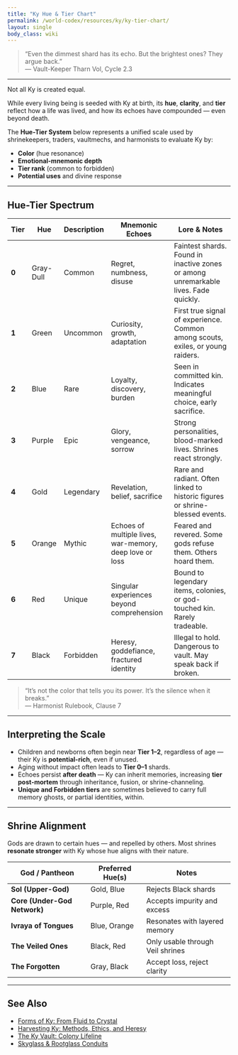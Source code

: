 ```yaml
---
title: "Ky Hue & Tier Chart"
permalink: /world-codex/resources/ky/ky-tier-chart/
layout: single
body_class: wiki
---
```


> “Even the dimmest shard has its echo. But the brightest ones? They argue back.”  
> — Vault-Keeper Tharn Vol, Cycle 2.3

---

Not all Ky is created equal.

While every living being is seeded with Ky at birth, its **hue**, **clarity**, and **tier** reflect how a life was lived, and how its echoes have compounded — even beyond death.

The **Hue-Tier System** below represents a unified scale used by shrinekeepers, traders, vaultmechs, and harmonists to evaluate Ky by:

- **Color** (hue resonance)
- **Emotional-mnemonic depth**
- **Tier rank** (common to forbidden)
- **Potential uses** and divine response

---

## Hue-Tier Spectrum

| Tier | Hue         | Description | Mnemonic Echoes | Lore & Notes |
|------|-------------|-------------|------------------|---------------|
| **0** | Gray-Dull   | Common      | Regret, numbness, disuse | Faintest shards. Found in inactive zones or among unremarkable lives. Fade quickly. |
| **1** | Green       | Uncommon    | Curiosity, growth, adaptation | First true signal of experience. Common among scouts, exiles, or young raiders. |
| **2** | Blue        | Rare        | Loyalty, discovery, burden | Seen in committed kin. Indicates meaningful choice, early sacrifice. |
| **3** | Purple      | Epic        | Glory, vengeance, sorrow | Strong personalities, blood-marked lives. Shrines react strongly. |
| **4** | Gold        | Legendary   | Revelation, belief, sacrifice | Rare and radiant. Often linked to historic figures or shrine-blessed events. |
| **5** | Orange      | Mythic      | Echoes of multiple lives, war-memory, deep love or loss | Feared and revered. Some gods refuse them. Others hoard them. |
| **6** | Red         | Unique      | Singular experiences beyond comprehension | Bound to legendary items, colonies, or god-touched kin. Rarely tradeable. |
| **7** | Black       | Forbidden   | Heresy, goddefiance, fractured identity | Illegal to hold. Dangerous to vault. May speak back if broken. |

> “It’s not the color that tells you its power. It’s the silence when it breaks.”  
> — Harmonist Rulebook, Clause 7

---

## Interpreting the Scale

- Children and newborns often begin near **Tier 1–2**, regardless of age — their Ky is **potential-rich**, even if unused.
- Aging without impact often leads to **Tier 0–1** shards.
- Echoes persist **after death** — Ky can inherit memories, increasing **tier post-mortem** through inheritance, fusion, or shrine-channeling.
- **Unique and Forbidden tiers** are sometimes believed to carry full memory ghosts, or partial identities, within.

---

## Shrine Alignment

Gods are drawn to certain hues — and repelled by others. Most shrines **resonate stronger** with Ky whose hue aligns with their nature.

| God / Pantheon       | Preferred Hue(s) | Notes |
|----------------------|------------------|-------|
| **Sol (Upper-God)**         | Gold, Blue      | Rejects Black shards |
| **Core (Under-God Network)** | Purple, Red     | Accepts impurity and excess |
| **Ivraya of Tongues**       | Blue, Orange    | Resonates with layered memory |
| **The Veiled Ones**         | Black, Red      | Only usable through Veil shrines |
| **The Forgotten**           | Gray, Black     | Accept loss, reject clarity |

---

## See Also

- [Forms of Ky: From Fluid to Crystal](/world-codex/resources/ky/forms-of-ky/)
- [Harvesting Ky: Methods, Ethics, and Heresy](/world-codex/resources/ky/ky-harvesting/)
- [The Ky Vault: Colony Lifeline](/world-codex/resources/ky/ky-vaults/)
- [Skyglass & Rootglass Conduits](/world-codex/resources/ky/skyglass-network/)

